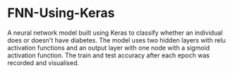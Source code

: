 # FNN-Using-Keras

A neural network model built using Keras to classify whether an individual does or doesn't have diabetes. 
The model uses two hidden layers with relu activation functions and an output layer with one node
with a sigmoid activation function. The train and test accuracy after each epoch was recorded and visualised.
